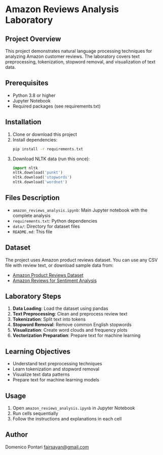 # Amazon Reviews Analysis Laboratory

## Project Overview
This project demonstrates natural language processing techniques for analyzing Amazon customer reviews. The laboratory covers text preprocessing, tokenization, stopword removal, and visualization of text data.

## Prerequisites
- Python 3.8 or higher
- Jupyter Notebook
- Required packages (see requirements.txt)

## Installation
1. Clone or download this project
2. Install dependencies:
   ```bash
   pip install -r requirements.txt
   ```
3. Download NLTK data (run this once):
   ```python
   import nltk
   nltk.download('punkt')
   nltk.download('stopwords')
   nltk.download('wordnet')
   ```

## Files Description
- `amazon_reviews_analysis.ipynb`: Main Jupyter notebook with the complete analysis
- `requirements.txt`: Python dependencies
- `data/`: Directory for dataset files
- `README.md`: This file

## Dataset
The project uses Amazon product reviews dataset. You can use any CSV file with review text, or download sample data from:
- [Amazon Product Reviews Dataset](https://www.kaggle.com/datasets/snap/amazon-fine-food-reviews)
- [Amazon Reviews for Sentiment Analysis](https://www.kaggle.com/datasets/bittlingmayer/amazonreviews)

## Laboratory Steps
1. **Data Loading**: Load the dataset using pandas
2. **Text Preprocessing**: Clean and preprocess review text
3. **Tokenization**: Split text into tokens
4. **Stopword Removal**: Remove common English stopwords
5. **Visualization**: Create word clouds and frequency plots
6. **Vectorization Preparation**: Prepare text for machine learning

## Learning Objectives
- Understand text preprocessing techniques
- Learn tokenization and stopword removal
- Visualize text data patterns
- Prepare text for machine learning models

## Usage
1. Open `amazon_reviews_analysis.ipynb` in Jupyter Notebook
2. Run cells sequentially
3. Follow the instructions and explanations in each cell

## Author
Domenico Pontari <fairsayan@gmail.com>
